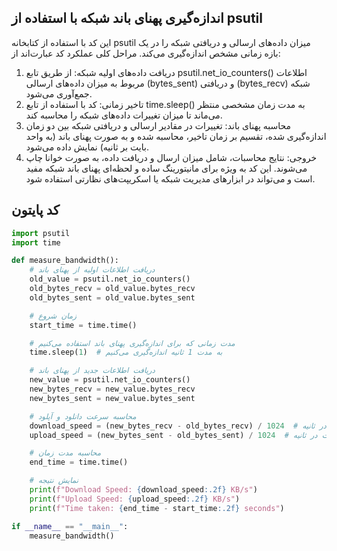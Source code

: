 ## اندازه‌گیری پهنای باند شبکه با استفاده از psutil
این کد با استفاده از کتابخانه psutil میزان داده‌های ارسالی و دریافتی شبکه را در یک بازه زمانی مشخص اندازه‌گیری می‌کند. مراحل کلی عملکرد کد عبارت‌اند از:
1. دریافت داده‌های اولیه شبکه: از طریق تابع psutil.net_io_counters() اطلاعات مربوط به میزان داده‌های ارسالی (bytes_sent) و دریافتی (bytes_recv) شبکه جمع‌آوری می‌شود.
2. تاخیر زمانی: کد با استفاده از تابع time.sleep() به مدت زمان مشخصی منتظر می‌ماند تا میزان تغییرات داده‌های شبکه را محاسبه کند.
3. محاسبه پهنای باند: تغییرات در مقادیر ارسالی و دریافتی شبکه بین دو زمان اندازه‌گیری شده، تقسیم بر زمان تاخیر، محاسبه شده و به صورت پهنای باند (به واحد بایت بر ثانیه) نمایش داده می‌شود.
4. خروجی: نتایج محاسبات، شامل میزان ارسال و دریافت داده، به صورت خوانا چاپ می‌شوند.
این کد به ویژه برای مانیتورینگ ساده و لحظه‌ای پهنای باند شبکه مفید است و می‌تواند در ابزارهای مدیریت شبکه یا اسکریپت‌های نظارتی استفاده شود.

## کد پایتون
```python
import psutil
import time

def measure_bandwidth():
    # دریافت اطلاعات اولیه از پهنای باند
    old_value = psutil.net_io_counters()
    old_bytes_recv = old_value.bytes_recv
    old_bytes_sent = old_value.bytes_sent

    # زمان شروع
    start_time = time.time()

    # مدت زمانی که برای اندازه‌گیری پهنای باند استفاده می‌کنیم
    time.sleep(1)  # به مدت 1 ثانیه اندازه‌گیری می‌کنیم

    # دریافت اطلاعات جدید از پهنای باند
    new_value = psutil.net_io_counters()
    new_bytes_recv = new_value.bytes_recv
    new_bytes_sent = new_value.bytes_sent

    # محاسبه سرعت دانلود و آپلود
    download_speed = (new_bytes_recv - old_bytes_recv) / 1024  # به کیلوبایت در ثانیه
    upload_speed = (new_bytes_sent - old_bytes_sent) / 1024  # به کیلوبایت در ثانیه

    # محاسبه مدت زمان
    end_time = time.time()

    # نمایش نتیجه
    print(f"Download Speed: {download_speed:.2f} KB/s")
    print(f"Upload Speed: {upload_speed:.2f} KB/s")
    print(f"Time taken: {end_time - start_time:.2f} seconds")

if __name__ == "__main__":
    measure_bandwidth()
```

